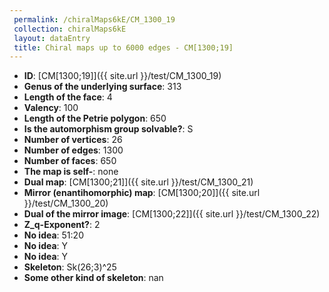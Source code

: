 ```yaml
--- 
 permalink: /chiralMaps6kE/CM_1300_19 
 collection: chiralMaps6kE
 layout: dataEntry
 title: Chiral maps up to 6000 edges - CM[1300;19]
---
```


- **ID**: [CM[1300;19]]({{ site.url }}/test/CM_1300_19)
- **Genus of the underlying surface**: 313
- **Length of the face**: 4
- **Valency**: 100
- **Length of the Petrie polygon**: 650
- **Is the automorphism group solvable?**: S
- **Number of vertices**: 26
- **Number of edges**: 1300
- **Number of faces**: 650
- **The map is self-**: none
- **Dual map**: [CM[1300;21]]({{ site.url }}/test/CM_1300_21)
- **Mirror (enantihomorphic) map**: [CM[1300;20]]({{ site.url }}/test/CM_1300_20)
- **Dual of the mirror image**: [CM[1300;22]]({{ site.url }}/test/CM_1300_22)
- **Z_q-Exponent?**: 2
- **No idea**:  51:20
- **No idea**: Y
- **No idea**: Y
- **Skeleton**: Sk(26;3)^25
- **Some other kind of skeleton**: nan
